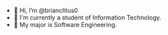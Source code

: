 - 👋 Hi, I’m @brianclitus0
- 👀 I'm currently a student of Information Technology.
- 🌱 My major is Software Engineering.

<!---
brianclitus0/brianclitus0 is a ✨ special ✨ repository because its `README.md` (this file) appears on your GitHub profile.
You can click the Preview link to take a look at your changes.
--->
